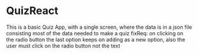 # QuizReact

This is a basic Quiz App, with a single screen, where the data is in a json file consisting most of the data needed to make a quiz 
fixReq: on clicking on the radio button the last option keeps on adding as a new option, also the user must click on the radio button not the text 
